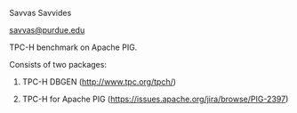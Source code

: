 Savvas Savvides

savvas@purdue.edu

TPC-H benchmark on Apache PIG.

Consists of two packages:

1. TPC-H DBGEN (http://www.tpc.org/tpch/)

2. TPC-H for Apache PIG (https://issues.apache.org/jira/browse/PIG-2397)
